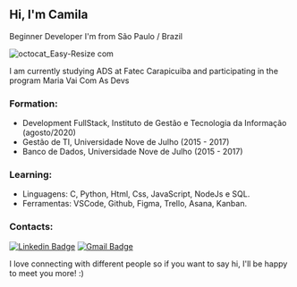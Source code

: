 
##  Hi, I'm Camila

Beginner Developer
I'm from São Paulo / Brazil

![octocat_Easy-Resize com](https://user-images.githubusercontent.com/60848932/88987478-6a6da580-d2ac-11ea-92e5-d42ff0402c7f.jpg)<br />

I am currently studying ADS at Fatec Carapicuiba and participating in the program Maria Vai Com As Devs <br />

### Formation: <br />
- Development FullStack, Instituto de Gestão e Tecnologia da Informação (agosto/2020)
- Gestão de TI, Universidade Nove de Julho (2015 - 2017)
- Banco de Dados, Universidade Nove de Julho (2015 - 2017)

### Learning: <br /> 
- Linguagens: C, Python, Html, Css, JavaScript, NodeJs e SQL.
- Ferramentas: VSCode, Github, Figma, Trello, Asana, Kanban.

### Contacts: <br />

[![Linkedin Badge](https://img.shields.io/badge/-LinkedIn-blue?style=flat-square&logo=Linkedin&logoColor=white&link=https://www.linkedin.com/in/caamilacgs)](https://www.linkedin.com/in/caamilacgs)
[![Gmail Badge](https://img.shields.io/badge/-Gmail-c14438?style=flat-square&logo=Gmail&logoColor=white&link=mailto:caamilacgs@gmail.com)](mailto:caamilacgs@gmail.com)

I love connecting with different people so if you want to say hi, I'll be happy to meet you more! :)
